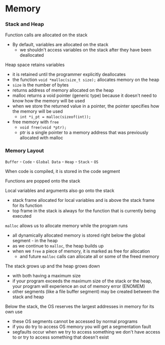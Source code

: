 # Memory

### Stack and Heap
Function calls are allocated on the stack
* By default, variables are allocated on the stack
  * we shouldn't access variables on the stack after they have been deallocated

Heap space retains variables
  * it is retained until the programmer explicitly deallocates
  * the function `void *malloc(size_t size);` allocates memory on the heap
  * `size` is the number of bytes
  * returns address of memory allocated on the heap
  * malloc returns a void pointer (generic type) because it doesn't need to know how the memory will be used
  * when we store the returned value in a pointer, the pointer specifies how the memory will be used
    * `int *i_pt = malloc(sizeof(int));`
  * free memory with `free`
    * `void free(void *ptr);`
    * ptr is a single pointer to a memory address that was previously allocated with malloc

### Memory Layout
`Buffer` - `Code` - `Global Data` - `Heap` - `Stack` - `OS`

When code is compiled, it is stored in the code segment

Functions are popped onto the stack

Local variables and arguments also go onto the stack
* stack frame allocated for local variables and is above the stack frame for its function
* top frame in the stack is always for the function that is currently being executed

`malloc` allows us to allocate memory while the program runs
* all dynamically allocated memory is stored right below the global segment - in the heap
* as we continue to `malloc`, the heap builds up
* when we `free` a piece of memory, it is marked as free for allocation
  * and future `malloc` calls can allocate all or some of the freed memory

The stack grows up and the heap grows down
* with both having a maximum size
* if your program exceeds the maximum size of the stack or the heap, your program will experience an out of memory error (ENOMEM)
* other segments (like a file buffer segment) may be created between the stack and heap

Below the stack, the OS reserves the largest addresses in memory for its own use
* these OS segments cannot be accessed by normal programs
* if you do try to access OS memory you will get a segmentation fault
* segfaults occur when we try to access something we don't have access to or try to access something that doesn't exist
